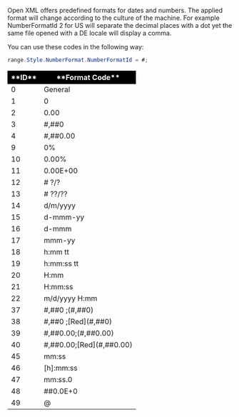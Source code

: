 Open XML offers predefined formats for dates and numbers. The applied format will change according to the culture of the machine. For example NumberFormatId 2 for US will separate the decimal places with a dot yet the same file opened with a DE locale will display a comma.

You can use these codes in the following way:

```c#
range.Style.NumberFormat.NumberFormatId = #;
```
<table cellspacing="0" cellpadding="2" style="width:300px">

<thead>

<tr style="background-color:#000000; color:#ffffff">

<th>**ID**</th>

<th>**Format Code**</th>

</tr>

</thead>

<tbody>

<tr>

<td>0</td>

<td>General</td>

</tr>

<tr>

<td>1</td>

<td>0</td>

</tr>

<tr>

<td>2</td>

<td>0.00</td>

</tr>

<tr>

<td>3</td>

<td>#,##0</td>

</tr>

<tr>

<td>4</td>

<td>#,##0.00</td>

</tr>

<tr>

<td>9</td>

<td>0%</td>

</tr>

<tr>

<td>10</td>

<td>0.00%</td>

</tr>

<tr>

<td>11</td>

<td>0.00E+00</td>

</tr>

<tr>

<td>12</td>

<td># ?/?</td>

</tr>

<tr>

<td>13</td>

<td># ??/??</td>

</tr>

<tr>

<td>14</td>

<td>d/m/yyyy</td>

</tr>

<tr>

<td>15</td>

<td>d-mmm-yy</td>

</tr>

<tr>

<td>16</td>

<td>d-mmm</td>

</tr>

<tr>

<td>17</td>

<td>mmm-yy</td>

</tr>

<tr>

<td>18</td>

<td>h:mm tt  
</td>

</tr>

<tr>

<td>19</td>

<td>h:mm:ss tt  
</td>

</tr>

<tr>

<td>20</td>

<td>H:mm</td>

</tr>

<tr>

<td>21</td>

<td>H:mm:ss</td>

</tr>

<tr>

<td>22</td>

<td>m/d/yyyy H:mm</td>

</tr>

<tr>

<td>37</td>

<td>#,##0 ;(#,##0)</td>

</tr>

<tr>

<td>38</td>

<td>#,##0 ;[Red](#,##0)</td>

</tr>

<tr>

<td>39</td>

<td>#,##0.00;(#,##0.00)</td>

</tr>

<tr>

<td>40</td>

<td>#,##0.00;[Red](#,##0.00)</td>

</tr>

<tr>

<td>45</td>

<td>mm:ss</td>

</tr>

<tr>

<td>46</td>

<td>[h]:mm:ss</td>

</tr>

<tr>

<td>47</td>

<td>mm:ss.0</td>

</tr>

<tr>

<td>48</td>

<td>##0.0E+0</td>

</tr>

<tr>

<td>49</td>

<td>@</td>

</tr>

</tbody>

</table>